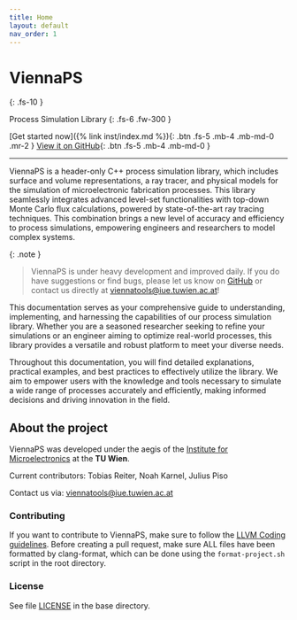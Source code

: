 ```yaml
---
title: Home
layout: default
nav_order: 1
---
```


# ViennaPS
{: .fs-10 }

Process Simulation Library
{: .fs-6 .fw-300 }

[Get started now]({% link inst/index.md %}){: .btn .fs-5 .mb-4 .mb-md-0 .mr-2 }
[View it on GitHub](https://github.com/ViennaTools/ViennaPS){: .btn .fs-5 .mb-4 .mb-md-0 }

---

ViennaPS is a header-only C++ process simulation library, which includes surface and volume representations, a ray tracer, and physical models for the simulation of microelectronic fabrication processes. This library seamlessly integrates advanced level-set functionalities with top-down Monte Carlo flux calculations, powered by state-of-the-art ray tracing techniques. This combination brings a new level of accuracy and efficiency to process simulations, empowering engineers and researchers to model complex systems.

{: .note }
> ViennaPS is under heavy development and improved daily. If you do have suggestions or find bugs, please let us know on [GitHub][ViennaPS issues] or contact us directly at [viennatools@iue.tuwien.ac.at](mailto:viennatools@iue.tuwien.ac.at)!

This documentation serves as your comprehensive guide to understanding, implementing, and harnessing the capabilities of our process simulation library. Whether you are a seasoned researcher seeking to refine your simulations or an engineer aiming to optimize real-world processes, this library provides a versatile and robust platform to meet your diverse needs.

Throughout this documentation, you will find detailed explanations, practical examples, and best practices to effectively utilize the library. We aim to empower users with the knowledge and tools necessary to simulate a wide range of processes accurately and efficiently, making informed decisions and driving innovation in the field.



## About the project

ViennaPS was developed under the aegis of the [Institute for Microelectronics](http://www.iue.tuwien.ac.at/) at the __TU Wien__.

Current contributors: Tobias Reiter, Noah Karnel, Julius Piso

Contact us via: [viennatools@iue.tuwien.ac.at](mailto:viennatools@iue.tuwien.ac.at)

### Contributing

If you want to contribute to ViennaPS, make sure to follow the [LLVM Coding guidelines](https://llvm.org/docs/CodingStandards.html). Before creating a pull request, make sure ALL files have been formatted by clang-format, which can be done using the `format-project.sh` script in the root directory.

### License 

See file [LICENSE](https://github.com/ViennaTools/ViennaPS/blob/master/LICENSE) in the base directory.

[ViennaPS repo]: https://github.com/ViennaTools/ViennaPS
[ViennaPS issues]: https://github.com/ViennaTools/ViennaPS/issues

